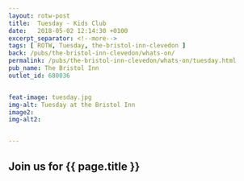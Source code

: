 ```yaml
---
layout: rotw-post
title:  Tuesday - Kids Club
date:   2018-05-02 12:14:30 +0100
excerpt_separator: <!--more-->
tags: [ ROTW, Tuesday, the-bristol-inn-clevedon ]
back: /pubs/the-bristol-inn-clevedon/whats-on/
permalink: /pubs/the-bristol-inn-clevedon/whats-on/tuesday.html
pub_name: The Bristol Inn
outlet_id: 680036


feat-image: tuesday.jpg
img-alt: Tuesday at the Bristol Inn
image2:
img-alt2:


---
```


<h2>Join us for {{ page.title }}</h2>